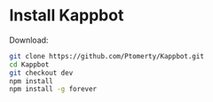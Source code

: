 # Install Kappbot

Download:
```bash
git clone https://github.com/Ptomerty/Kappbot.git
cd Kappbot
git checkout dev
npm install
npm install -g forever
```